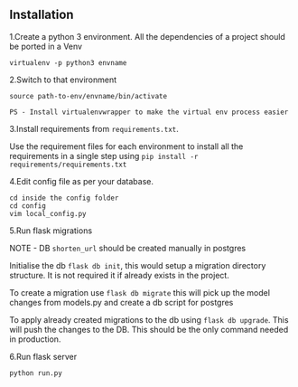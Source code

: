## Installation

1.Create a python 3 environment. All the dependencies of a project should be ported in a Venv
    
    virtualenv -p python3 envname

2.Switch to that environment 
    
    source path-to-env/envname/bin/activate
    
    PS - Install virtualenvwrapper to make the virtual env process easier
    
3.Install requirements from `requirements.txt`. 

Use the requirement files for each environment to install all the requirements in a single step using `pip install -r requirements/requirements.txt`

4.Edit config file as per your database.
    
    cd inside the config folder
    cd config
    vim local_config.py
     
5.Run flask migrations 


NOTE - DB `shorten_url` should be created manually in postgres


Initialise the db `flask db init`, this would setup a migration directory structure.
It is not required it if already exists in the project.

To create a migration use `flask db migrate` this will pick up the model changes from models.py and create a db script for postgres

To apply already created migrations to the db using `flask db upgrade`. This will push the changes to the DB. This should be the only command needed in production.  

6.Run flask server

    python run.py